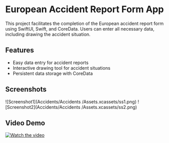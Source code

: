 # European Accident Report Form App

This project facilitates the completion of the European accident report form using SwiftUI, Swift, and CoreData. Users can enter all necessary data, including drawing the accident situation.

## Features
- Easy data entry for accident reports
- Interactive drawing tool for accident situations
- Persistent data storage with CoreData

## Screenshots
![Screenshot1](Accidents/Accidents
/Assets.xcassets/ss1.png)
![Screenshot2](Accidents/Accidents
/Assets.xcassets/ss2.png)

## Video Demo
[![Watch the video](path/to/thumbnail.png)](path/to/demo_video.mp4)
